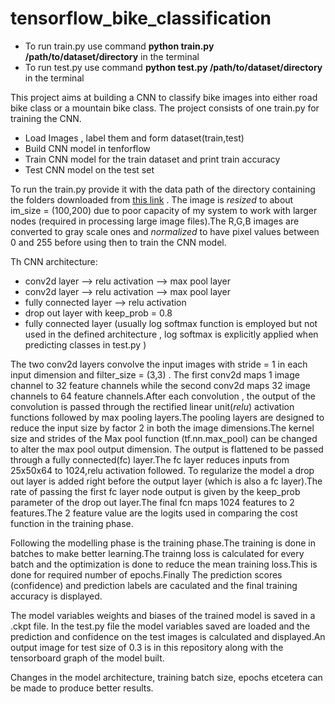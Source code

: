 # tensorflow_bike_classification

* To run train.py use command **python train.py /path/to/dataset/directory** in the terminal
* To run test.py use command **python test.py /path/to/dataset/directory** in the terminal

This project aims at building a CNN to classify bike images into either road bike class or a mountain bike class.
The project consists of one train.py for training the CNN.

  * Load Images , label them and form dataset(train,test)
  * Build CNN model in tenforflow
  * Train CNN model for the train dataset and print train accuracy
  * Test CNN model on the test set

To run the train.py provide it with the data path of the directory containing the folders downloaded from 
[this link](https://drive.google.com/drive/folders/1ywyfiAEI0ql81gMy58UeamWvV7u9xGn9?usp=sharing) .
The image is *resized* to about im_size = (100,200) due to poor capacity of my system to work with larger 
nodes (required in processing large image files).The R,G,B images are converted to gray scale ones and *normalized*
to have pixel values between 0 and 255 before using then to train the CNN model.

Th CNN architecture:
 
 * conv2d layer --> relu activation --> max pool layer
 * conv2d layer --> relu activation --> max pool layer
 * fully connected layer --> relu activation
 * drop out layer with keep_prob = 0.8
 * fully connected layer (usually log softmax function is employed but not used in the defined architecture ,
   log softmax is explicitly applied when predicting classes in test.py )

The two conv2d layers convolve the input images with stride = 1 in each input dimension and filter_size = (3,3) .
The first conv2d maps 1 image channel to 32 feature channels while the second conv2d maps 32 image channels to 64
feature channels.After each convolution , the output of the convolution is passed through the rectified linear
unit(*relu*) activation functions followed by max pooling layers.The pooling layers are designed to reduce the input 
size by factor 2 in both the image dimensions.The kernel size and strides of the Max pool function 
(tf.nn.max_pool) can be changed to alter the max pool output dimension.
The output is flattened to be passed through a fully connected(fc) layer.The fc layer reduces inputs from 25x50x64 to
1024,relu activation followed.
To regularize the model a drop out layer is added right before the output layer (which is also a fc layer).The rate of 
passing the first fc layer node output is given by the keep_prob parameter of the drop out layer.The final fcn maps 1024
features to 2 features.The 2 feature value are the logits used in comparing the cost function in the training phase.

Following the modelling phase is the training phase.The training is done in batches to make better learning.The trainng loss is calculated for every batch and the optimization is done to reduce the mean training loss.This is done for required number of epochs.Finally The prediction scores (confidence) and prediction labels are caculated and the final training accuracy is displayed.

The model variables weights and biases of the trained model is saved in a .ckpt file.
In the test.py file the model variables saved are loaded and the prediction and confidence on the test images is calculated and displayed.An output image for test size of 0.3 is in this repository along with the tensorboard graph of the model built.

Changes in the model architecture, training batch size, epochs etcetera can be made to produce better results.
